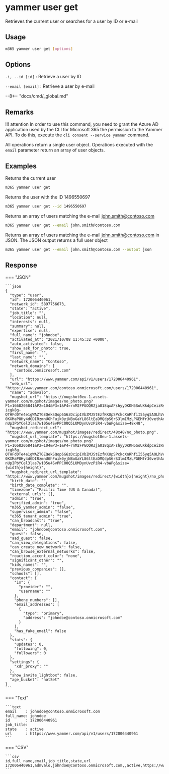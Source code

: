 # yammer user get

Retrieves the current user or searches for a user by ID or e-mail

## Usage

```sh
m365 yammer user get [options]
```

## Options

`-i, --id [id]`
: Retrieve a user by ID

`--email [email]`
: Retrieve a user by e-mail

--8<-- "docs/cmd/_global.md"

## Remarks

!!! attention
    In order to use this command, you need to grant the Azure AD application used by the CLI for Microsoft 365 the permission to the Yammer API. To do this, execute the `cli consent --service yammer` command.

All operations return a single user object. Operations executed with the `email` parameter return an array of user objects.

## Examples
  
Returns the current user

```sh
m365 yammer user get
```

Returns the user with the ID 1496550697

```sh
m365 yammer user get --id 1496550697
```

Returns an array of users matching the e-mail john.smith@contoso.com

```sh
m365 yammer user get --email john.smith@contoso.com
```

Returns an array of users matching the e-mail john.smith@contoso.com in JSON. The JSON output returns a full user object

```sh
m365 yammer user get --email john.smith@contoso.com --output json
```

## Response

=== "JSON"

    ```json
    {
      "type": "user",
      "id": 172006440961,
      "network_id": 5897756673,
      "state": "active",
      "job_title": "",
      "location": null,
      "interests": null,
      "summary": null,
      "expertise": null,
      "full_name": "johndoe",
      "activated_at": "2021/10/08 11:45:32 +0000",
      "auto_activated": false,
      "show_ask_for_photo": true,
      "first_name": "",
      "last_name": "",
      "network_name": "Contoso",
      "network_domains": [
        "contoso.onmicrosoft.com"
      ],
      "url": "https://www.yammer.com/api/v1/users/172006440961",
      "web_url": "https://www.yammer.com/contoso.onmicrosoft.com/users/172006440961",
      "name": "admvalo",
      "mugshot_url": "https://mugshot0eu-1.assets-yammer.com/mugshot/images/no_photo.png?P1=1668205841&P2=104&P3=1&P4=rnM2FPGOQRZja018qxAFshyyDKKH5SoUXkdpCeizRsdD7Ggb9sLSsdEaq-icgk8g-QTHFd0Te4e1gWAZTGEQekSQop6G6zDcipIVbZMJStEzfKKUpSPckcXnRhfiI55yq5AOLhVcH2PP_ZBFF-0KXMaP8Hy4dGDIRzmnUGhFuik0yjNBoGaYL86ltEaDMQdpS6rS3lmIMzLPGEMfr30vethAxRT7SKBbNYxZ9iPxO6TY26cYCfv0VyyMQkGGviPU4__EVjOoklhD_AqFGFGHtRTcsafpKOxCE70Z-nUpIPbYCel3las7w105u4SvPPC00Q5LUMDynUvzPiR4-vbWPg&size=48x48",
      "mugshot_redirect_url": "https://www.yammer.com/mugshot/images/redirect/48x48/no_photo.png",
      "mugshot_url_template": "https://mugshot0eu-1.assets-yammer.com/mugshot/images/no_photo.png?P1=1668205841&P2=104&P3=1&P4=rnM2FPGOQRZja018qxAFshyyDKKH5SoUXkdpCeizRsdD7Ggb9sLSsdEaq-icgk8g-QTHFd0Te4e1gWAZTGEQekSQop6G6zDcipIVbZMJStEzfKKUpSPckcXnRhfiI55yq5AOLhVcH2PP_ZBFF-0KXMaP8Hy4dGDIRzmnUGhFuik0yjNBoGaYL86ltEaDMQdpS6rS3lmIMzLPGEMfr30vethAxRT7SKBbNYxZ9iPxO6TY26cYCfv0VyyMQkGGviPU4__EVjOoklhD_AqFGFGHtRTcsafpKOxCE70Z-nUpIPbYCel3las7w105u4SvPPC00Q5LUMDynUvzPiR4-vbWPg&size={width}x{height}",
      "mugshot_redirect_url_template": "https://www.yammer.com/mugshot/images/redirect/{width}x{height}/no_photo.png",
      "birth_date": "",
      "birth_date_complete": "",
      "timezone": "Pacific Time (US & Canada)",
      "external_urls": [],
      "admin": "true",
      "verified_admin": "true",
      "m365_yammer_admin": "false",
      "supervisor_admin": "false",
      "o365_tenant_admin": "true",
      "can_broadcast": "true",
      "department": null,
      "email": "johndoe@contoso.onmicrosoft.com",
      "guest": false,
      "aad_guest": false,
      "can_view_delegations": false,
      "can_create_new_network": false,
      "can_browse_external_networks": false,
      "reaction_accent_color": "none",
      "significant_other": "",
      "kids_names": "",
      "previous_companies": [],
      "schools": [],
      "contact": {
        "im": {
          "provider": "",
          "username": ""
        },
        "phone_numbers": [],
        "email_addresses": [
          {
            "type": "primary",
            "address": "johndoe@contoso.onmicrosoft.com"
          }
        ],
        "has_fake_email": false
      },
      "stats": {
        "updates": 0,
        "following": 0,
        "followers": 0
      },
      "settings": {
        "xdr_proxy": ""
      },
      "show_invite_lightbox": false,
      "age_bucket": "notSet"
    }
    ```

=== "Text"

    ```text
    email    : johndoe@contoso.onmicrosoft.com
    full_name: johndoe
    id       : 172006440961
    job_title:
    state    : active
    url      : https://www.yammer.com/api/v1/users/172006440961
    ```

=== "CSV"

    ```csv
    id,full_name,email,job_title,state,url
    172006440961,admvalo,johndoe@contoso.onmicrosoft.com,,active,https://www.yammer.com/api/v1/users/172006440961
    ```
